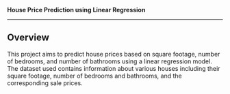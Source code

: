 **House Price Prediction using Linear Regression**
__________________________________________________________
**Overview**
-----------------------------------------------------------------
This project aims to predict house prices based on square footage, number of bedrooms, and number of bathrooms using a linear regression model. The dataset used contains information about various houses including their square footage, number of bedrooms and bathrooms, and the corresponding sale prices.

